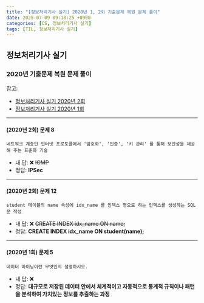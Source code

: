 ```yaml
---
title: "[정보처리기사 실기] 2020년 1, 2회 기출문제 복원 문제 풀이"
date: 2025-07-09 09:18:25 +0900
categories: [CS, 정보처리기사 실기]
tags: [TIL, 정보처리기사 실기]
---
```

## 정보처리기사 실기
### 2020년 기출문제 복원 문제 풀이

참고:
- [정보처리기사 실기 2020년 2회](https://newbt.kr/%EC%8B%9C%ED%97%98/%EC%A0%95%EB%B3%B4%EC%B2%98%EB%A6%AC%EA%B8%B0%EC%82%AC%20%EC%8B%A4%EA%B8%B0/2020%EB%85%84%202%ED%9A%8C)
- [정보처리기사 실기 2020년 1회](https://newbt.kr/%EC%8B%9C%ED%97%98/%EC%A0%95%EB%B3%B4%EC%B2%98%EB%A6%AC%EA%B8%B0%EC%82%AC%20%EC%8B%A4%EA%B8%B0/2020%EB%85%84%203%ED%9A%8C)

---
#### (2020년 2회) 문제 8

```
네트워크 계층인 인터넷 프로토콜에서 '암호화', '인증', '키 관리' 를 통해 보안성을 제공해 주는 표준화 기술
```

- 내 답: ❌ ~~ICMP~~
- 정답: **IPSec**

---

#### (2020년 2회) 문제 12

```
student 테이블의 name 속성에 idx_name 를 인덱스 명으로 하는 인덱스를 생성하는 SQL 문 작성
```

- 내 답: ❌ ~~CREATE INDEX idx_name ON name;~~
- 정답: **CREATE INDEX idx_name ON student(name);**

---

#### (2020년 1회) 문제 5

```
데이터 마이닝이란 무엇인지 설명하시오.
```

- 내 답: ❌
- 정답: **대규모로 저장된 데이터 안에서 체계적이고 자동적으로 통계적 규칙이나 패턴을 분석하여 가치있는 정보를 추출하는 과정**
